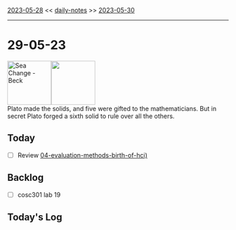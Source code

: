 [2023-05-28](daily_notes/2023-05-28) << [daily-notes](notes/daily-notes.md) >> [2023-05-30](daily_notes/2023-05-30)

---
# 29-05-23
<a href='spotify:album:69Wr9DvWfIJRTi5NUGeVTn'><img src='https://i.scdn.co/image/77e6af2be61404e22e375e9ce0d8f1ff20280eeb' alt='Sea Change - Beck' height=100></a><img src='https://imgs.xkcd.com/comics/the_six_platonic_solids.png' height=100>
<br>Plato made the solids, and five were gifted to the mathematicians. But in secret Plato forged a sixth solid to rule over all the others.

## Today
- [ ] Review [04-evaluation-methods-birth-of-hci)](notes/04-evaluation-methods-birth-of-hci.md)


## Backlog
- [ ] cosc301 lab 19

## Today's Log
